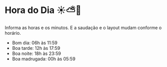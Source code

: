 # Hora do Dia ☀️⛅🌙
Informa as horas e os minutos. E a saudação e o layout mudam conforme o horário.
- Bom dia: 06h às 11:59
- Boa tarde: 12h às 17:59
- Boa noite: 18h às 23:59
- Boa madrugada: 00h às 05:59
